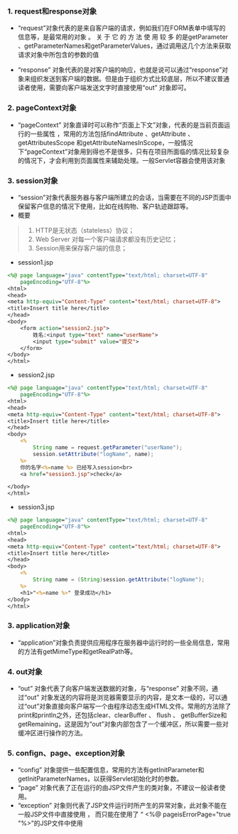
### 1. request和response对象
* “request”对象代表的是来自客户端的请求，例如我们在FORM表单中填写的信息等，是最常用的对象 。 关 于 它 的 方 法 使 用 较 多 的是getParameter 、getParameterNames和getParameterValues，通过调用这几个方法来获取请求对象中所包含的参数的值

* “response” 对象代表的是对客户端的响应，也就是说可以通过“response”对象来组织发送到客户端的数据。但是由于组织方式比较底层，所以不建议普通读者使用，需要向客户端发送文字时直接使用“out” 对象即可。

### 2. pageContext对象
* “pageContext” 对象直译时可以称作“页面上下文”对象，代表的是当前页面运行的一些属性 ，常用的方法包括findAttribute 、getAttribute 、getAttributesScope 和getAttributeNamesInScope，一般情况下“pageContext”对象用到得也不是很多，只有在项目所面临的情况比较复杂的情况下，才会利用到页面属性来辅助处理。一般Servlet容器会使用该对象

### 3. session对象
* “session”对象代表服务器与客户端所建立的会话，当需要在不同的JSP页面中保留客户信息的情况下使用，比如在线购物、客户轨迹跟踪等。
* 概要
> 1. HTTP是无状态（stateless）协议；   
> 2. Web Server 对每一个客户端请求都没有历史记忆；   
> 3. Session用来保存客户端的信息；

* session1.jsp
```jsp
<%@ page language="java" contentType="text/html; charset=UTF-8"
    pageEncoding="UTF-8"%>
<html>
<head>
<meta http-equiv="Content-Type" content="text/html; charset=UTF-8">
<title>Insert title here</title>
</head>
<body>
	<form action="session2.jsp">
		姓名:<input type="text" name="userName">
		<input type="submit" value="提交">
	</form>
</body>
</html>
```

* session2.jsp
```jsp
<%@ page language="java" contentType="text/html; charset=UTF-8"
    pageEncoding="UTF-8"%>
<html>
<head>
<meta http-equiv="Content-Type" content="text/html; charset=UTF-8">
<title>Insert title here</title>
</head>
<body>
	<%
		String name = request.getParameter("userName");
		session.setAttribute("logName", name);
	%>
	你的名字<%=name %> 已经写入session<br>
	<a href="session3.jsp">check</a>

</body>
</html>
```

* session3.jsp
```jsp
<%@ page language="java" contentType="text/html; charset=UTF-8"
    pageEncoding="UTF-8"%>
<html>
<head>
<meta http-equiv="Content-Type" content="text/html; charset=UTF-8">
<title>Insert title here</title>
</head>
<body>
	<%
		String name = (String)session.getAttribute("logName");
	%>
	<h1>"<%=name %>" 登录成功</h1>
</body>
</html>
```

### 3. application对象
* “application”对象负责提供应用程序在服务器中运行时的一些全局信息，常用的方法有getMimeType和getRealPath等。

### 4. out对象
* “out” 对象代表了向客户端发送数据的对象，与“response” 对象不同，通过“out” 对象发送的内容将是浏览器需要显示的内容，是文本一级的，可以通过“out”对象直接向客户端写一个由程序动态生成HTML文件。常用的方法除了print和println之外，还包括clear、clearBuffer 、 flush 、 getBufferSize和getRemaining，这是因为“out”对象内部包含了一个缓冲区，所以需要一些对缓冲区进行操作的方法。

### 5. confign、page、exception对象
* “config” 对象提供一些配置信息，常用的方法有getInitParameter和getInitParameterNames，以获得Servlet初始化时的参数。
* “page” 对象代表了正在运行的由JSP文件产生的类对象，不建议一般读者使用。
* “exception” 对象则代表了JSP文件运行时所产生的异常对象，此对象不能在一般JSP文件中直接使用 ， 而只能在使用了 “ <%@ pageisErrorPage="true "%>”的JSP文件中使用



